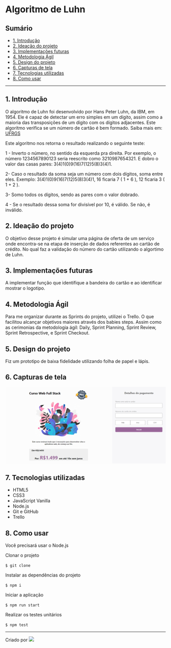 # Algoritmo de Luhn

## Sumário

- [1. Introdução](#1-introdução)
- [2. Ideação do projeto](#2-ideação-do-projeto)
- [3. Implementações futuras](#3-implementações-futuras)
- [4. Metodologia Ágil](#5-metodologia-agil)
- [5. Design do projeto](#6-design-do-projeto)
- [6. Capturas de tela](#7-capturas-de-tela)
- [7. Tecnologias utilizadas](#8-tecnologias-utilizadas)
- [8. Como usar](#9-como-usar)

---

## 1. Introdução

O algoritmo de Luhn foi desenvolvido por Hans Peter Luhn, da IBM, em 1954. Ele é capaz de detectar um erro simples em um dígito, assim como a maioria das transposições de um dígito com os dígitos adjacentes. Este algoritmo verifica se um número de cartão é bem formado. Saiba mais em: [UFRGS](http://www.inf.ufrgs.br/arq/wiki/lib/exe/fetch.php?media=wiki:trab:cesar:2008-2-numero_de_cartao_de_credito.pdf)

Este algoritmo nos retorna o resultado realizando o seguinte teste:

1 - Inverto o número, no sentido da esquerda pra direita. Por exemplo, o número 1234567890123 seria reescrito como 3210987654321. E dobro o valor das casas pares: 3(4)1(0)9(16)7(12)5(8)3(4)1.    

2- Caso o resultado da soma seja um número com dois dígitos, soma entre eles. Exemplo: 3(4)1(0)9(16)7(12)5(8)3(4)1, 16 ficaria 7 ( 1 + 6 ), 12 ficaria 3 ( 1 + 2 ).

3- Somo todos os dígitos, sendo as pares com o valor dobrado.

4 - Se o resultado dessa soma for divisível por 10, é válido. Se não, é inválido.

## 2. Ideação do projeto

O objetivo desse projeto é simular uma página de oferta de um serviço onde encontra-se na etapa de inserção de dados referentes ao cartão de crédito. No qual faz a validação do número do cartão utilizando o algortimo de Luhn.

## 3. Implementações futuras

A implementar função que identifique a bandeira do cartão e ao identificar mostrar o logotipo.

## 4. Metodologia Ágil

Para me organizar durante as Sprints do projeto, utilizei o Trello. O que facilitou alcançar objetivos maiores através dos babies steps. 
Assim como as cerimonias da metodologia ágil: Daily, Sprint Planning, Sprint Review, Sprint Retrospective, e Sprint Checkout.

## 5. Design do projeto

Fiz um prototipo de baixa fidelidade utilizando folha de papel e lápis.

<!-- <img src="" alt=""/> -->

## 6. Capturas de tela

  <img src="src/imagens/pagina.png" alt="captura de tela da pagina"/><br/>

## 7. Tecnologias utilizadas

- HTML5
- CSS3
- JavaScript Vanilla
- Node.js
- Git e GitHub
- Trello

## 8. Como usar

Você precisará usar o Node.js

Clonar o projeto

` $ git clone `

Instalar as dependências do projeto

` $ npm i `

Iniciar a aplicação

` $ npm run start `

Realizar os testes unitários

` $ npm test `

---

Criado por <a href="https://github.com/Maryssun"><img src="https://avatars.githubusercontent.com/u/92697749?v=4" width="50"></a>